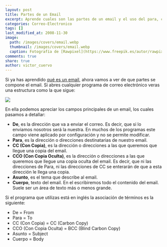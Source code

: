 ```yaml
---
layout: post
title: Partes de un Email
excerpt: Aprende cuales son las partes de un email y el uso del para, copia, copia oculta o asunto.
categories: Correo-Electronico
tags: []
last_modified_at: 2008-11-30
image:
  path: /images/covers/email.webp
  thumbnail: /images/covers/email.webp
  caption: Fotografía de [Rawpixel](https://www.freepik.es/autor/rawpixel-com)
comments: true
share: true
author: victor_cuervo
---
```


Si ya has aprendido [qué es un email](https://www.ayudaenlaweb.com/correo-electronico/que-es-un-email/), ahora vamos a ver de que partes se compone el email. Si abres cualquier programa de correo electrónico veras una estructura como la que sigue:


![](https://www.ayudaenlaweb.com/wp-content/uploads/2008/11/partes_de_un_email-300x185.jpg)


En ella podemos apreciar los campos principales de un email, los cuales pasamos a detallar:

- **De**, es la dirección que va a enviar el correo. Es decir, que si lo enviamos nosotros será la nuestra. En muchos de los programas este campo viene aplicado por configuración y no se permite modificar.
- **Para**, es la dirección o direcciones destinatarias de nuestro email.
- **CC (Con Copia)**, es la dirección o direcciones a las que queremos que llegue una copia del email.
- **CCO (Con Copia Oculta)**, es la dirección o direcciones a las que queremos que llegue una copia oculta del email. Es decir, que ni las direcciones de Para, ni las direcciones de CC se enterarán de que a esta dirección le llega una copia.
- **Asunto**, es el tema que describe al email.
- **Cuerpo**, texto del email. En el escribiremos todo el contenido del email. Suele ser un área de texto más o menos grande.

Si el programa que utilizas está en inglés la asociación de términos es la siguiente:

- De = From
- Para = To
- CC (Con Copia) = CC (Carbon Copy)
- CCO (Con Copia Oculta) = BCC (Blind Carbon Copy)
- Asunto = Subject
- Cuerpo = Body

